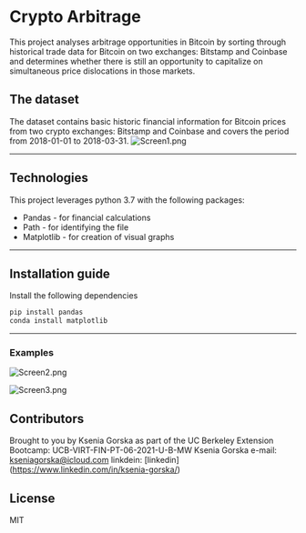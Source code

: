 # Crypto Arbitrage
This project analyses arbitrage opportunities in Bitcoin by sorting through historical trade data for Bitcoin on two exchanges: Bitstamp and Coinbase and determines whether there is still an opportunity to capitalize on simultaneous price dislocations in those markets.

## The dataset
The dataset contains basic historic financial information for Bitcoin prices from two crypto exchanges: Bitstamp and Coinbase and covers the period from  2018-01-01 to 2018-03-31.
![Screen1.png](Screen1.png)

---

## Technologies
This project leverages python 3.7 with the following packages:
* Pandas - for financial calculations
* Path - for identifying the file
* Matplotlib - for creation of visual graphs

---

## Installation guide
Install the following dependencies
```python
pip install pandas
conda install matplotlib
```
---
### Examples

![Screen2.png](Screen2.png)

![Screen3.png](Screen3.png)

## Contributors

Brought to you by Ksenia Gorska as part of the UC Berkeley Extension Bootcamp: UCB-VIRT-FIN-PT-06-2021-U-B-MW Ksenia Gorska
 e-mail: kseniagorska@icloud.com 
 linkdein: [linkedin] (https://www.linkedin.com/in/ksenia-gorska/)

## License

MIT
